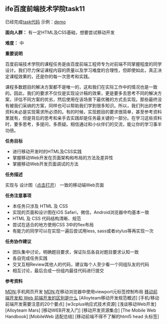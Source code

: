 
## ife百度前端技术学院task11 ##

已经完成[task代码](https://github.com/wangzhengya/ife_MoonWalker/tree/master/1_task11)
示例：[demo](http://wangzhengya.github.io/ife_MoonWalker/1_task11/index.html)

**面向人群：**
    有一定HTML及CSS基础，想要尝试移动开发

**难度：**
    中

**重要说明**

百度前端技术学院的课程任务是由百度前端工程师专为对前端不同掌握程度的同学设计。我们尽力保证课程内容的质量以及学习难度的合理性，但即使如此，真正决定课程效果的，还是你的每一次思考和实践。

课程多数题目的解决方案都不是唯一的，这和我们在实际工作中的情况也是一致的。因此，我们的要求不仅仅是实现设计稿的效果，更是要多去思考不同的解决方案，评估不同方案的优劣，然后使用在该场景下最优雅的方式去实现。那些最终没有被我们采纳的方案，同样也可以帮助我们学到很多知识。所以，我们列出的参考资料未必是实现需求所必须的。有的时候，实现题目的要求很简单，甚至参考资料里就有，但是背后的思考和亲手去实践却是任务最关键的一部分。在学习这些资料时，要多思考，多提问，多质疑。相信通过和小伙伴们的交流，能让你的学习事半功倍。

**任务目标**


* 进行移动开发时的HTML及CSS实践
* 掌握移动Web开发在页面架构和布局的方法及差异性
* 掌握移动Web开发页面调试的方法


**任务描述**

实现与 设计图（[点击打开](http://wangzhengya.github.io/ife_MoonWalker/1_task11/task_1—_11_1.png)） 一致的移动端Web页面

**任务注意事项**


* 本任务只涉及 HTML 及 CSS
* 实现的页面和设计图在iOS Safari，微信，Android浏览器中均基本一致
* HTML 及 CSS 代码结构清晰、规范
* 尝试在适合的地方使用CSS 3中的flex布局
* 有能力的同学可以在实现一遍后尝试用less, sass或者stylus等再实现一次


**任务协作建议**


* 团队集中讨论，明确题目要求，保证队伍各自对题目要求认知一致
* 各自完成任务实践
* 交叉互相Review其他人的代码，建议每个人至少看一个同组队友的代码
* 相互讨论，最后合成一份组内最佳代码进行提交


**参考资料**

[MDN:](https://developer.mozilla.org/zh-CN/docs/Web/Guide/Mobile)手机网页开发
[MDN:](https://developer.mozilla.org/zh-CN/docs/Mobile/Viewport_meta_tag)在移动浏览器中使用viewport元标签控制布局
[移动前端开发和 Web 前端开发的区别是什么](https://www.zhihu.com/question/20269059)
[Alloyteam移动开发规范概述]
[手机/移动前端开发需要注意的20个要点]
[w3cplus响应式技术资源]
[浅谈移动Web开发]
[Alloyteam Mars]
[移动WEB开发入门]
[移动开发资源集合]
[The Mobile Web Handbook]
[MobileWeb 适配总结]
[移动前端不得不了解的html5 head 头标签]

